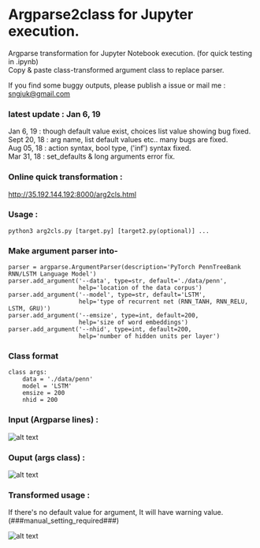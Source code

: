 # Argparse2class for Jupyter execution.

Argparse transformation for Jupyter Notebook execution. (for quick testing in .ipynb)<br />
Copy & paste class-transformed argument class to replace parser. <br/>

If you find some buggy outputs, please publish a issue or mail me : <u> sngjuk@gmail.com </u>
### latest update : Jan 6, 19
Jan 6, 19 : though default value exist, choices list value showing bug fixed.
Sept 20, 18 : arg name, list default values etc.. many bugs are fixed. <br>
Aug 05, 18 : action syntax, bool type, ('inf') syntax fixed.  <br>
Mar 31, 18 : set_defaults & long arguments error fix. 

### Online quick transformation :
http://35.192.144.192:8000/arg2cls.html

### Usage : 
```
python3 arg2cls.py [target.py] [target2.py(optional)] ...
```

### Make argument parser into-
```
parser = argparse.ArgumentParser(description='PyTorch PennTreeBank RNN/LSTM Language Model')
parser.add_argument('--data', type=str, default='./data/penn',
                    help='location of the data corpus')
parser.add_argument('--model', type=str, default='LSTM',
                    help='type of recurrent net (RNN_TANH, RNN_RELU, LSTM, GRU)')
parser.add_argument('--emsize', type=int, default=200,
                    help='size of word embeddings')
parser.add_argument('--nhid', type=int, default=200,
                    help='number of hidden units per layer')
```
### Class format
```
class args:
    data = './data/penn'
    model = 'LSTM'
    emsize = 200
    nhid = 200
```

### Input (Argparse lines) :

![alt text](http://pds27.egloos.com/pds/201709/01/00/c0134200_59a941fb9501e.png)


### Ouput (args class) :

![alt text](http://thumbnail.egloos.net/600x0/http://pds25.egloos.com/pds/201709/01/00/c0134200_59a936974c78f.png)


### Transformed usage : 
If there's no default value for argument, It will have warning value. (###manual_setting_required###)

![alt text](http://pds21.egloos.com/pds/201709/01/00/c0134200_59a937f65f737.png)
